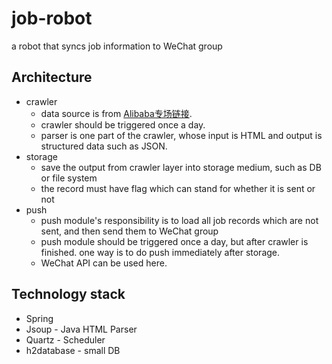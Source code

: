 # job-robot
a robot that syncs job information to WeChat group

## Architecture
- crawler
  - data source is from [Alibaba专场链接](https://job.alibaba.com/zhaopin/positionList.htm?keyWord=JXU0RTEzJXU1NzNB&_input_charset=UTF-8&).
  - crawler should be triggered once a day.
  - parser is one part of the crawler, whose input is HTML and output is structured data such as JSON.
- storage
  - save the output from crawler layer into storage medium, such as DB or file system
  - the record must have flag which can stand for whether it is sent or not
- push
  - push module's responsibility is to load all job records which are not sent, and then send them to WeChat group
  - push module should be triggered once a day,  but after crawler is finished. one way is to do push immediately after storage.
  - WeChat API can be used here.
  

## Technology stack
 - Spring
 - Jsoup - Java HTML Parser
 - Quartz - Scheduler
 - h2database - small DB
